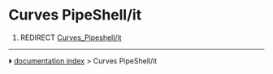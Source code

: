 # Curves PipeShell/it
1.  REDIRECT [Curves_Pipeshell/it](Curves_Pipeshell/it.md)



---
⏵ [documentation index](../README.md) > Curves PipeShell/it
